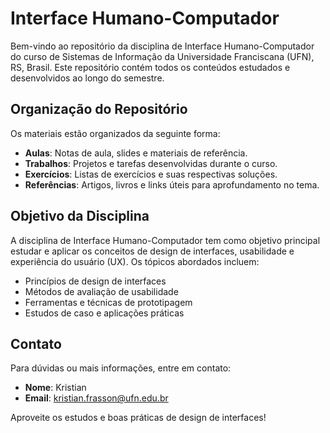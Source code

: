 # Interface Humano-Computador

Bem-vindo ao repositório da disciplina de Interface Humano-Computador do curso de Sistemas de Informação da Universidade Franciscana (UFN), RS, Brasil. Este repositório contém todos os conteúdos estudados e desenvolvidos ao longo do semestre.

## Organização do Repositório

Os materiais estão organizados da seguinte forma:

- **Aulas**: Notas de aula, slides e materiais de referência.
- **Trabalhos**: Projetos e tarefas desenvolvidas durante o curso.
- **Exercícios**: Listas de exercícios e suas respectivas soluções.
- **Referências**: Artigos, livros e links úteis para aprofundamento no tema.

## Objetivo da Disciplina

A disciplina de Interface Humano-Computador tem como objetivo principal estudar e aplicar os conceitos de design de interfaces, usabilidade e experiência do usuário (UX). Os tópicos abordados incluem:

- Princípios de design de interfaces
- Métodos de avaliação de usabilidade
- Ferramentas e técnicas de prototipagem
- Estudos de caso e aplicações práticas

## Contato

Para dúvidas ou mais informações, entre em contato:

- **Nome**: Kristian
- **Email**: kristian.frasson@ufn.edu.br

Aproveite os estudos e boas práticas de design de interfaces!
